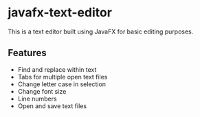 # javafx-text-editor

This is a text editor built using JavaFX for basic editing purposes.

## Features
* Find and replace within text
* Tabs for multiple open text files
* Change letter case in selection
* Change font size
* Line numbers
* Open and save text files
